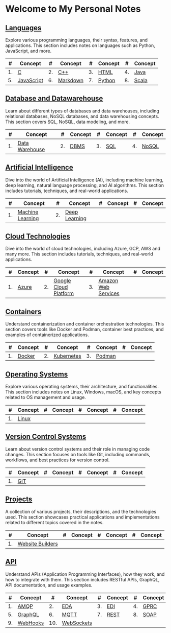 # Welcome to My Personal Notes

## [Languages](languages/index.md)
Explore various programming languages, their syntax, features, and applications. This section includes notes on languages such as Python, JavaScript, and more.

|#|Concept|#|Concept|#|Concept|#|Concept|
|---|---|---|---|---|---|---|---|
|1. |[C](languages/c/index.md)|2.|[C++](languages/c++/index.md)|3. |[HTML](languages/html/index.md)|4.|[Java](languages/java/index.md)|
|5. |[JavaScript](languages/javascript/index.md)|6.|[Markdown](languages/markdown/index.md)|7. |[Python](languages/python/index.md)|8.|[Scala](languages/scala/index.md)|

## [Database and Datawarehouse](database_datawarehouse/index.md)
Learn about different types of databases and data warehouses, including relational databases, NoSQL databases, and data warehousing concepts. This section covers SQL, NoSQL, data modeling, and more.

|#|Concept|#|Concept|#|Concept|#|Concept|
|---|---|---|---|---|---|---|---|
|1.|[Data Warehouse](database_datawarehouse/datawarehouse/index.md)|2.|[DBMS](database_datawarehouse/dbms/index.md)|3.|[SQL](database_datawarehouse/sql/index.md)|4.|[NoSQL](database_datawarehouse/nosql/index.md)|

## [Artificial Intelligence](artificial_intelligence/index.md)
Dive into the world of Artificial Intelligence (AI), including machine learning, deep learning, natural language processing, and AI algorithms. This section includes tutorials, techniques, and real-world applications.

|#|Concept|#|Concept|#|Concept|#|Concept|
|---|---|---|---|---|---|---|---|
|1.|[Machine Learning](artificial_intelligence/machinelearning/index.md)|2.|[Deep Learning](artificial_intelligence/deeplearning/index.md)|

## [Cloud Technologies](https://ronakr14.github.io/Cloud-Technologies/)
Dive into the world of cloud technologies, including Azure, GCP, AWS and many more. This section includes tutorials, techniques, and real-world applications.

|#|Concept|#|Concept|#|Concept|#|Concept|
|---|---|---|---|---|---|---|---|
|1.|[Azure](https://ronakr14.github.io/Microsoft-Azure/)|2.|[Google Cloud Platform](https://ronakr14.github.io/Google-Cloud-Platform/)|3.|[Amazon Web Services](https://ronakr14.github.io/Amazon-Web-Service/)|

## [Containers](https://ronakr14.github.io/Containers/)
Understand containerization and container orchestration technologies. This section covers tools like Docker and Podman, container best practices, and examples of containerized applications.

|#|Concept|#|Concept|#|Concept|#|Concept|
|---|---|---|---|---|---|---|---|
|1.|[Docker](https://ronakr14.github.io/Docker/)|2.|[Kubernetes](https://ronakr14.github.io/Kubernetes/)|3.|[Podman](https://ronakr14.github.io/Podman/)|

## [Operating Systems](https://ronakr14.github.io/Operating-Systems)
Explore various operating systems, their architecture, and functionalities. This section includes notes on Linux, Windows, macOS, and key concepts related to OS management and usage.

|#|Concept|#|Concept|#|Concept|#|Concept|
|---|---|---|---|---|---|---|---|
|1.|[Linux](https://ronakr14.github.io/Linux/)|

## [Version Control Systems](https://ronakr14.github.io/Version-Control-Systems/)
Learn about version control systems and their role in managing code changes. This section focuses on tools like Git, including commands, workflows, and best practices for version control.

|#|Concept|#|Concept|#|Concept|#|Concept|
|---|---|---|---|---|---|---|---|
|1.|[GIT](https://ronakr14.github.io/GIT/)|

## [Projects](projects/index.md)
A collection of various projects, their descriptions, and the technologies used. This section showcases practical applications and implementations related to different topics covered in the notes.

|#|Concept|#|Concept|#|Concept|#|Concept|
|---|---|---|---|---|---|---|---|
|1.|[Website Builders](projects/website_builder/index.md)|

## [API](api/index.md)
Understand APIs (Application Programming Interfaces), how they work, and how to integrate with them. This section includes RESTful APIs, GraphQL, API documentation, and usage examples.

|#|Concept|#|Concept|#|Concept|#|Concept|
|---|---|---|---|---|---|---|---|
|1. |[AMQP](api/amqp.md)|2. |[EDA](api/eda.md)|3. |[EDI](api/edi.md)|4. |[GPRC](api/gprc.md)|
|5. |[GraphQL](api/graphql.md)|6. |[MQTT](api/mqtt.md)|7. |[REST](api/rest.md)|8. |[SOAP](api/soap.md)|
|9. |[WebHooks](api/webhooks.md)|10.|[WebSockets](api/websocket.md)|
